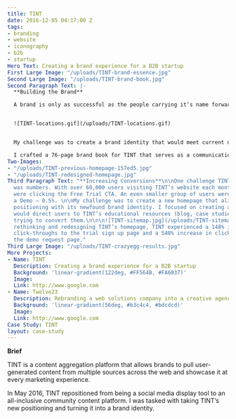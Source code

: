 ```yaml
---
title: TINT
date: 2016-12-05 04:17:00 Z
tags:
- branding
- website
- iconography
- b2b
- startup
Hero Text: Creating a brand experience for a B2B startup
First Large Image: "/uploads/TINT-brand-essence.jpg"
Second Large Image: "/uploads/TINT-brand-book.jpg"
Second Paragraph Text: |-
  **Building the Brand**

  A brand is only as successful as the people carrying it’s name forward. As TINT’s team expanded across multiple regions, it was important to create unity with the brand.


  ![TINT-locations.gif](/uploads/TINT-locations.gif)


  My challenge was to create a brand identity that would meet current needs and also carry the business into the future.

  I crafted a 76-page brand book for TINT that serves as a communication & identity style guide.
Two-Images:
- "/uploads/TINT-previous-homepage-157ed5.jpg"
- "/uploads/TINT-redesigned-homepage.jpg"
Third Paragraph Text: "**Increasing Conversions**\n\nOne challenge TINT was facing
  was numbers. With over 60,000 users visiting TINT’s website each month, only 2.5%
  were clicking the Free Trial CTA. An even smaller group of users were clicking Request
  a Demo — 0.5%. \n\nMy challenge was to create a new homepage that aligned TINT’s
  positioning with its newfound brand identity. I focused on creating a homepage that
  would direct users to TINT’s educational resources (blog, case studies, etc.) before
  trying to convert them.\n\n\n![TINT-sitemap.jpg](/uploads/TINT-sitemap.jpg)\n\n\nBy
  rethinking and redesigning TINT’s homepage, TINT experienced a 148% increase in
  click-throughs to the trial sign up page and a 540% increase in click-throughs to
  the demo request page."
Third Large Image: "/uploads/TINT-crazyegg-results.jpg"
More Projects:
- Name: TINT
  Description: Creating a brand experience for a B2B startup
  Background: 'linear-gradient(122deg, #FF564B, #FA6037)'
  Image: 
  Link: http://www.google.com
- Name: Twelve23
  Description: Rebranding a web solutions company into a creative agency
  Background: 'linear-gradient(56deg, #b3c4c4, #bdcdcd)'
  Image: 
  Link: http://www.google.com
Case Study: TINT
layout: case-study
---
```


**Brief**

TINT is a content aggregation platform that allows brands to pull user-generated content from multiple sources across the web and showcase it at every marketing experience. 

In May 2016, TINT repositioned from being a social media display tool to an all-inclusive community content platform. I was tasked with taking TINT’s new positioning and turning it into a brand identity.